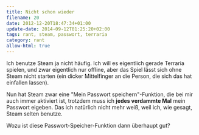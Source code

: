 ```yaml
---
title: Nicht schon wieder
filename: 20
date: 2012-12-20T18:47:34+01:00
update-date: 2014-09-12T01:25:20+02:00
tags: rant, steam, passwort, terraria
category: rant
allow-html: true
---
```


<p>Ich benutze Steam ja nicht häufig. Ich will es eigentlich gerade Terraria spielen, und zwar eigentlich nur offline, aber das Spiel lässt sich ohne Steam nicht starten (ein dicker Mittelfinger an die Person, die sich das hat einfallen lassen).</p>

<p>Nun hat Steam zwar eine "Mein Passwort speichern"-Funktion, die bei mir auch immer aktiviert ist, trotzdem muss ich <strong>jedes verdammte Mal</strong> mein Passwort eigeben. Das ich natürlich nicht mehr weiß, weil ich, wie gesagt, Steam selten benutze.</p>

<p>Wozu ist diese Passwort-Speicher-Funktion dann überhaupt gut?</p>


